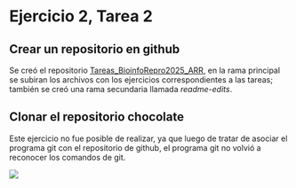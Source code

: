 # Ejercicio 2, Tarea 2

## Crear un repositorio en github

Se creó el repositorio [Tareas_BioinfoRepro2025_ARR](https://github.com/Ana-ingravida/Tareas_BioinfoRepro2025_ARR), en la rama principal se subiran los archivos con los ejercicios correspondientes a las tareas; también se creó una rama secundaria llamada *readme-edits*.



## Clonar el repositorio chocolate

Este ejercicio no fue posible de realizar, ya que luego de tratar de asociar el programa git con el repositorio de github, el programa git no volvió a reconocer los comandos de git.

![](C:\Users\cosit\AppData\Roaming\marktext\images\2025-08-31-23-23-47-image.png)






